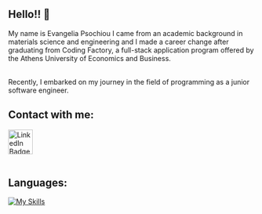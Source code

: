 ## Hello!! 👋 

My name is Evangelia Psochiou I came from an academic background in materials science and engineering and I made a career change after graduating from Coding Factory, a full-stack application program offered by the Athens University of Economics and Business.

<br>
Recently, I embarked on my journey in the field of programming as a junior software engineer.
<br>

## Contact with me: 

<div>
  <a href="https://www.linkedin.com/in/evangelia-psochiou-92376813a/" target="_blank">
    <img src="https://github.com/gauravghongde/social-icons/blob/9d939e1c5b7ea4a24ac39c3e4631970c0aa1b920/PNG/Color/LinkedIN.png" alt="LinkedIn Badge" style="width: 50px; height: 50px;">
  </a>
</div>
<br>

## Languages:
[![My Skills](https://skillicons.dev/icons?i=java,hibernate,spring,js,nodejs,express,cs,angular,bootstrap,html,css,mongodb,mysql,sqlfigma&theme=light)](https://skillicons.dev)

<br>
<div id="badges">
   <img src="https://komarev.com/ghpvc/?username=evangelia-psochiou&style=flat-square&color=blue" alt=""/>
</div>   


